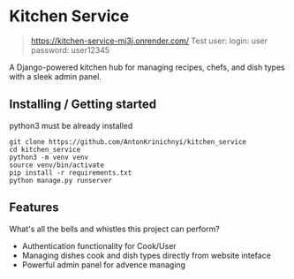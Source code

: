 # Kitchen Service
> https://kitchen-service-mj3j.onrender.com/
Test user: 
  login: user
  password: user12345

A Django-powered kitchen hub for managing recipes, chefs, and dish types with a sleek admin panel.

## Installing / Getting started

python3 must be already installed

```shell
git clone https://github.com/AntonKrinichnyi/kitchen_service
cd kitchen_service
python3 -m venv venv
source venv/bin/activate
pip install -r requirements.txt
python manage.py runserver
```

## Features

What's all the bells and whistles this project can perform?
* Authentication functionality for Cook/User
* Managing dishes cook and dish types directly from website inteface 
* Powerful admin panel for advence managing
